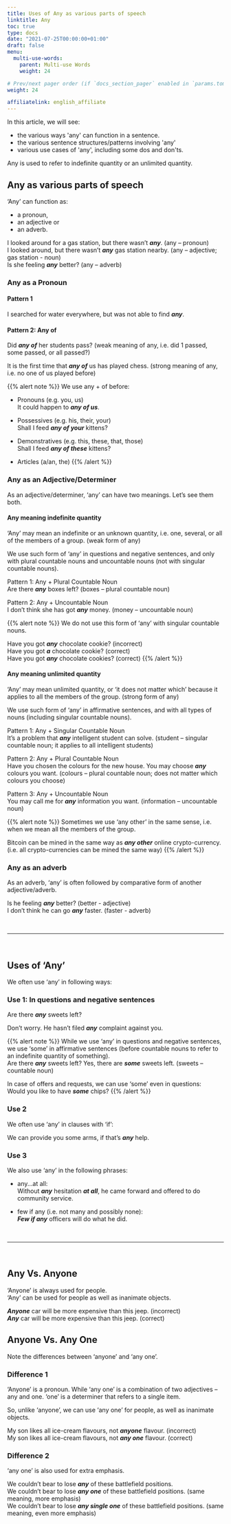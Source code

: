 ```yaml
---
title: Uses of Any as various parts of speech
linktitle: Any 
toc: true
type: docs
date: "2021-07-25T00:00:00+01:00"
draft: false
menu:
  multi-use-words:
    parent: Multi-use Words
    weight: 24

# Prev/next pager order (if `docs_section_pager` enabled in `params.toml`)
weight: 24

affiliatelink: english_affiliate
---
```


In this article, we will see:
* the various ways 'any' can function in a sentence.
* the various sentence structures/patterns involving 'any'
* various use cases of 'any', including some dos and don'ts. 

Any is used to refer to indefinite quantity or an unlimited quantity.

## Any as various parts of speech

‘Any’ can function as:
* a pronoun, 
* an adjective or 
* an adverb.

I looked around for a gas station, but there wasn’t ***any***. (any – pronoun) <br>
I looked around, but there wasn’t ***any*** gas station nearby. (any – adjective; gas station - noun) <br>
Is she feeling ***any*** better? (any – adverb)


### Any as a Pronoun

#### Pattern 1

I searched for water everywhere, but was not able to find ***any***.

#### Pattern 2: Any of

Did ***any of*** her students pass? (weak meaning of any, i.e. did 1 passed, some passed, or all passed?)

It is the first time that ***any of*** us has played chess. (strong meaning of any, i.e. no one of us played before)

{{% alert note %}}
We use any + of before:

* Pronouns (e.g. you, us) <br>
It could happen to ***any of us***. 

* Possessives (e.g. his, their, your) <br>
Shall I feed ***any of your*** kittens? 

* Demonstratives (e.g. this, these, that, those) <br>
Shall I feed ***any of these*** kittens? 

* Articles (a/an, the)
{{% /alert %}}


### Any as an Adjective/Determiner

As an adjective/determiner, ‘any’ can have two meanings. Let’s see them both. 

#### Any meaning indefinite quantity

‘Any’ may mean an indefinite or an unknown quantity, i.e. one, several, or all of the members of a group. (weak form of any)

We use such form of ‘any’ in questions and negative sentences, and only with plural countable nouns and uncountable nouns (not with singular countable nouns). 

Pattern 1: Any + Plural Countable Noun <br>
Are there ***any*** boxes left? (boxes – plural countable noun)

Pattern 2: Any + Uncountable Noun <br>
I don’t think she has got ***any*** money. (money – uncountable noun)

{{% alert note %}}
We do not use this form of ‘any’ with singular countable nouns. 

Have you got ***<span class="mak-text-color-incorrect">any</span>*** chocolate cookie? (incorrect) <br>
Have you got ***<span class="mak-text-color">a</span>*** chocolate cookie? (correct) <br>
Have you got ***<span class="mak-text-color">any</span>*** chocolate cookies? (correct)
{{% /alert %}}

#### Any meaning unlimited quantity

‘Any’ may mean unlimited quantity, or ‘it does not matter which’ because it applies to all the members of the group. (strong form of any)

We use such form of ‘any’ in affirmative sentences, and with all types of nouns (including singular countable nouns). 

Pattern 1: Any + Singular Countable Noun <br>
It’s a problem that ***any*** intelligent student can solve. (student – singular countable noun; it applies to all intelligent students)

Pattern 2: Any + Plural Countable Noun <br>
Have you chosen the colours for the new house. You may choose ***any*** colours you want. (colours – plural countable noun; does not matter which colours you choose)

Pattern 3: Any + Uncountable Noun <br>
You may call me for ***any*** information you want. (information – uncountable noun)

{{% alert note %}}
Sometimes we use ‘any other’ in the same sense, i.e. when we mean all the members of the group.

Bitcoin can be mined in the same way as ***any other*** online crypto-currency. (i.e. all crypto-currencies can be mined the same way)
{{% /alert %}}


### Any as an adverb

As an adverb, ‘any’ is often followed by comparative form of another adjective/adverb.

Is he feeling ***any*** better? (better - adjective) <br>
I don’t think he can go ***any*** faster. (faster - adverb)

<br><hr><br>

## Uses of ‘Any’

We often use ‘any’ in following ways:

### Use 1: In questions and negative sentences

Are there ***any*** sweets left?

Don’t worry. He hasn’t filed ***any*** complaint against you. 

{{% alert note %}}
While we use ‘any’ in questions and negative sentences, we use ‘some’ in affirmative sentences (before countable nouns to refer to an indefinite quantity of something). <br>
Are there ***any*** sweets left? Yes, there are ***some*** sweets left. (sweets – countable noun)

In case of offers and requests, we can use ‘some’ even in questions: <br>
Would you like to have ***some*** chips?
{{% /alert %}}

### Use 2

We often use ‘any’ in clauses with ‘if’: 

We can provide you some arms, if that’s ***any*** help.

### Use 3

We also use ‘any’ in the following phrases:

* any...at all: <br>
Without ***any*** hesitation ***at all***, he came forward and offered to do community service.

* few if any (i.e. not many and possibly none): <br>
***Few if any*** officers will do what he did.

<!-- Commented out for ebook sake -->
<!-- ### Use 4: Emphasis

‘Any’ is used for emphasis purposes, after a verb. Here it means ‘at all’.

Have conditions improved ***at all***? (correct) <br>
Have conditions improved ***any***? (correct) -->

<br><hr><br>

## Any Vs. Anyone

‘Anyone’ is always used for people. <br>
‘Any’ can be used for people as well as inanimate objects. 

***<span class="mak-text-color-incorrect">Anyone</span>*** car will be more expensive than this jeep. (incorrect) <br>
***<span class="mak-text-color">Any</span>*** car will be more expensive than this jeep. (correct)


## Anyone Vs. Any One

Note the differences between ‘anyone’ and ‘any one’. 

### Difference 1

‘Anyone’ is a pronoun. While ‘any one’ is a combination of two adjectives – any and one. ‘one’ is a determiner that refers to a single item. 
 
So, unlike ‘anyone’, we can use ‘any one’ for people, as well as inanimate objects. 

My son likes all ice-cream flavours, not ***<span class="mak-text-color-incorrect">anyone</span>*** flavour. (incorrect) <br>
My son likes all ice-cream flavours, not ***<span class="mak-text-color">any one</span>*** flavour. (correct)

### Difference 2

‘any one’ is also used for extra emphasis. 

We couldn’t bear to lose ***any*** of these battlefield positions. <br>
We couldn’t bear to lose ***any one*** of these battlefield positions. (same meaning, more emphasis) <br>
We couldn’t bear to lose ***any single one*** of these battlefield positions. (same meaning, even more emphasis)

<!-- Commented out for ebook sake -->
<!-- {{% alert note %}}
We also use ‘any one’ in the phrase “at any one time”. This phrase is used to add more clarity to a statement or emphasize something.

We can only borrow a maximum of three books ***at any one time***.” (adds clarity) <br>
***At any one time***, there used to be more than a dozen customers at our shop. (adds extra emphasis)
{{% /alert %}}


## Any Vs. Every

Every → Refers to everyone in the group

Any → May refer to one, many or all of the members of a group. 

I have been going to the gym ***every*** day this week. (i.e. all days) <br>
I can go to the gym ***any*** day this week. (i.e. any day, or some days, or all days)

So, if we mean to say ‘each individual member of a group’, we should not use ‘any’ with singular countable nouns. Rather we will use ‘every’. 

***<span class="mak-text-color-incorrect">Any</span>*** student of this class should bring his id card tomorrow. (incorrect) <br>
***<span class="mak-text-color">Every</span>*** student of this class should bring his id card tomorrow. (correct) -->

